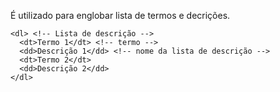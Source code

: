 É utilizado para englobar lista de termos e decrições.

	<dl> <!-- Lista de descrição -->
	  <dt>Termo 1</dt> <!-- termo -->
	  <dd>Descrição 1</dd> <!-- nome da lista de descrição -->
	  <dt>Termo 2</dt>
	  <dd>Descrição 2</dd>
	</dl>